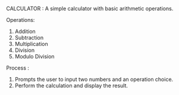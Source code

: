 CALCULATOR :
A simple calculator with basic arithmetic operations. 

Operations: 
1. Addition
2. Subtraction
3. Multiplication
4. Division
5. Modulo Division 

Process :
1. Prompts the user to input two numbers and an operation choice. 
2. Perform the calculation and display the result.

